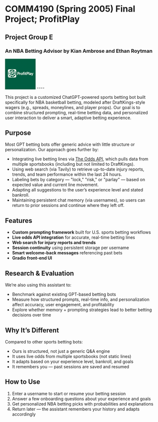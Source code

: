 # COMM4190 (Spring 2005) Final Project; ProfitPlay

## Project Group E

### An NBA Betting Advisor by Kian Ambrose and Ethan Roytman
<img src="ProfitPlay_Logo.png" width="20%"/>
----

This project is a customized ChatGPT-powered sports betting bot built specifically for NBA basketball betting, modeled after DraftKings-style wagers (e.g., spreads, moneylines, and player props). Our goal is to combine structured prompting, real-time betting data, and personalized user interaction to deliver a smart, adaptive betting experience.

## Purpose

Most GPT betting bots offer generic advice with little structure or personalization. Our approach goes further by:

- Integrating live betting lines via [The Odds API](https://the-odds-api.com/), which pulls data from multiple sportsbooks (including but not limited to DraftKings).
- Using web search (via Tavily) to retrieve up-to-date injury reports, trends, and team performance within the last 24 hours.
- Labeling bets by category — "lock," "risk," or "parlay" — based on expected value and current line movement.
- Adapting all suggestions to the user’s experience level and stated bankroll.
- Maintaining persistent chat memory (via usernames), so users can return to prior sessions and continue where they left off.

## Features

- **Custom prompting framework** built for U.S. sports betting workflows  
- **Live odds API integration** for accurate, real-time betting lines  
- **Web search for injury reports and trends** 
- **Session continuity** using persistent storage per username  
- **Smart welcome-back messages** referencing past bets  
- **Gradio front-end UI**

## Research & Evaluation

We’re also using this assistant to:

- Benchmark against existing GPT-based betting bots 
- Measure how structured prompts, real-time info, and personalization affect accuracy, user engagement, and profitability 
- Explore whether memory + prompting strategies lead to better betting decisions over time

## Why It’s Different

Compared to other sports betting bots:

- Ours is structured, not just a generic Q&A engine  
- It uses live odds from multiple sportsbooks (not static lines)  
- It adapts based on your experience level, bankroll, and goals  
- It remembers you — past sessions are saved and resumed

## How to Use

1. Enter a username to start or resume your betting session  
2. Answer a few onboarding questions about your experience and goals  
3. Get personalized NBA betting picks with probabilities and explanations  
4. Return later — the assistant remembers your history and adapts accordingly







